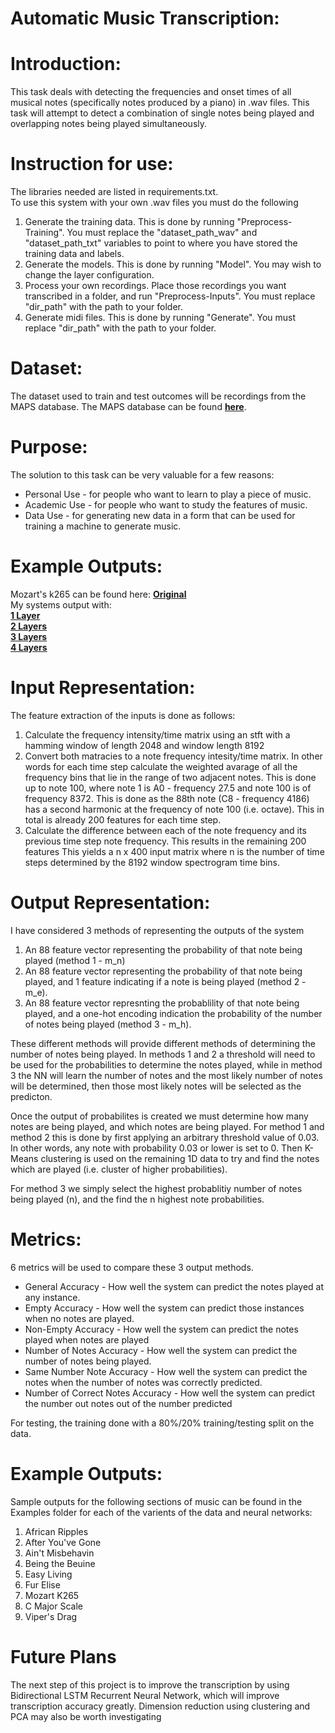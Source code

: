 # Automatic Music Transcription:
# Introduction:
This task deals with detecting the frequencies and onset times of all musical notes (specifically notes produced by a piano) in .wav files. This task will attempt to detect a combination of single notes being played and overlapping notes being played simultaneously.

# Instruction for use:
The libraries needed are listed in requirements.txt.</br>
To use this system with your own .wav files you must do the following
1. Generate the training data. This is done by running "Preprocess-Training". You must replace the "dataset_path_wav" and "dataset_path_txt" variables to point to where you have stored the training data and labels.
2. Generate the models. This is done by running "Model". You may wish to change the layer configuration.
3. Process your own recordings. Place those recordings you want transcribed in a folder, and run "Preprocess-Inputs". You must replace "dir_path" with the path to your folder.
4. Generate midi files. This is done by running "Generate". You must replace "dir_path" with the path to your folder.

# Dataset:
The dataset used to train and test outcomes will be recordings from the MAPS database. The MAPS database can be found [**here**](
http://www.tsi.telecom-paristech.fr/aao/en/2010/07/08/maps-database-a-piano-database-for-multipitch-estimation-and-automatic-transcription-of-music/).
# Purpose:
The solution to this task can be very valuable for a few reasons:
* Personal Use - for people who want to learn to play a piece of music.
* Academic Use - for people who want to study the features of music.
* Data Use - for generating new data in a form that can be used for training a machine to generate music.

# Example Outputs:
Mozart's k265 can be found here: [**Original**](https://raw.githubusercontent.com/benjikershenbaum/Automatic-Music-Transcription/master/Examples/Original/MozartK265.wav) </br> My systems output with: </br>
[**1 Layer**](https://github.com/benjikershenbaum/Automatic-Music-Transcription/blob/master/Examples/1%20Layer/out_MozartK265_n.mid?raw=true) </br>
[**2 Layers**](https://github.com/benjikershenbaum/Automatic-Music-Transcription/blob/master/Examples/2%20Layer/out_MozartK265_n.mid?raw=true) </br>
[**3 Layers**](https://github.com/benjikershenbaum/Automatic-Music-Transcription/blob/master/Examples/3%20Layer/out_MozartK265_n.mid?raw=true) </br>
[**4 Layers**](https://github.com/benjikershenbaum/Automatic-Music-Transcription/blob/master/Examples/4%20Layer/out_MozartK265_n.mid?raw=true) </br>

# Input Representation:
The feature extraction of the inputs is done as follows:
1. Calculate the frequency intensity/time matrix using an stft with a hamming window of length 2048 and window length 8192
2. Convert both matracies to a note frequency intesity/time matrix. In other words for each time step calculate the weighted avarage of all the frequency bins that lie in the range of two adjacent notes. This is done up to note 100, where note 1 is A0 - frequency 27.5 and note 100 is of frequency 8372. This is done as the 88th note (C8 - frequency 4186) has a second harmonic at the frequency of note 100 (i.e. octave). This in total is already 200 features for each time step.
3. Calculate the difference between each of the note frequency and its previous time step note frequency. This results in the remaining 200 features
This yields a n x 400 input matrix where n is the number of time steps determined by the 8192 window spectrogram time bins.
 

# Output Representation:
I have considered 3 methods of representing the outputs of the system
1. An 88 feature vector representing the probability of that note being played (method 1 - m_n)
2. An 88 feature vector representing the probability of that note being played, and 1 feature indicating if a note is being played (method 2 - m_e).
3. An 88 feature vector represnting the probablility of that note being played, and a one-hot encoding indication the probability of the number of notes being played (method 3 - m_h).

These different methods will provide different methods of determining the number of notes being played. In methods 1 and 2 a threshold will need to be used for the probabilities to determine the notes played, while in method 3 the NN will learn the number of notes and the most likely number of notes will be determined, then those most likely notes will be selected as the predicton.

Once the output of probabilites is created we must determine how many notes are being played, and which notes are being played. 
For method 1 and method 2 this is done by first applying an arbitrary threshold value of 0.03. In other words, any note with probability 0.03 or lower is set to 0. Then K-Means clustering is used on the remaining 1D data to try and find the notes which are played (i.e. cluster of higher probabilities). 

For method 3 we simply select the highest probablitiy number of notes being played (n), and the find the n highest note probabilities. 

# Metrics:
6 metrics will be used to compare these 3 output methods.
* General Accuracy - How well the system can predict the notes played at any instance.
* Empty Accuracy - How well the system can predict those instances when no notes are played.
* Non-Empty Accuracy - How well the system can predict the notes played when notes are played
* Number of Notes Accuracy - How well the system can predict the number of notes being played.
* Same Number Note Accuracy - How well the system can predict the notes when the number of notes was correctly predicted.
* Number of Correct Notes Accuracy - How well the system can predict the number out notes out of the number predicted

For testing, the training done with a 80%/20% training/testing split on the data.

# Example Outputs:
Sample outputs for the following sections of music can be found in the Examples folder for each of the varients of the data and neural networks:
1. African Ripples
2. After You've Gone
3. Ain't Misbehavin
4. Being the Beuine
5. Easy Living
6. Fur Elise
7. Mozart K265
8. C Major Scale
9. Viper's Drag

# Future Plans
The next step of this project is to improve the transcription by using Bidirectional LSTM Recurrent Neural Network, which will improve transcription accuracy greatly.
Dimension reduction using clustering and PCA may also be worth investigating
